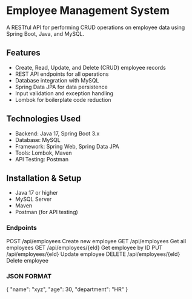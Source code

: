 # Employee Management System

A RESTful API for performing CRUD operations on employee data using Spring Boot, Java, and MySQL.

## Features

- Create, Read, Update, and Delete (CRUD) employee records
- REST API endpoints for all operations
- Database integration with MySQL
- Spring Data JPA for data persistence
- Input validation and exception handling
- Lombok for boilerplate code reduction

## Technologies Used

- Backend: Java 17, Spring Boot 3.x
- Database: MySQL
- Framework: Spring Web, Spring Data JPA
- Tools: Lombok, Maven
- API Testing: Postman

## Installation & Setup


- Java 17 or higher
- MySQL Server
- Maven
- Postman (for API testing)

### Endpoints

POST	/api/employees Create new employee
GET	/api/employees	Get all employees
GET	/api/employees/{eId}	Get employee by ID
PUT	/api/employees/{eId}	Update employee
DELETE	/api/employees/{eId}	Delete employee

### JSON FORMAT
{
  "name": "xyz",
  "age": 30,
  "department": "HR"
}
